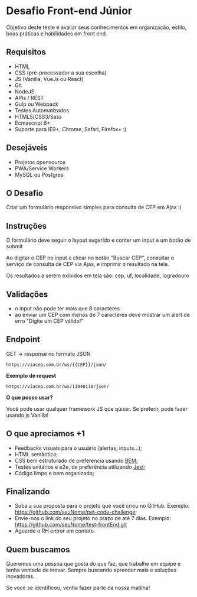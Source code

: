 # Desafio Front-end Júnior

Objetivo deste teste é avaliar seus conhecimentos em organização, estilo, boas práticas e habilidades em front end.

## Requisitos

- HTML
- CSS (pré-processador a sua escolha)
- JS (Vanilla, VueJs ou React)
- Git
- NodeJS
- APIs / REST
- Gulp ou Webpack
- Testes Automatizados
- HTML5/CSS3/Sass
- Ecmascript 6+
- Suporte para IE9+, Chrome, Safari, Firefox+ :)

## Desejáveis
- Projetos opensource
- PWA/Service Workers
- MySQL ou Postgres

## O Desafio

Criar um formulário responsivo simples para consulta de CEP em Ajax :)

## Instruções

O formulário deve seguir o layout sugerido e conter um input e um botão de submit

Ao digitar o CEP no input e clicar no botão "Buscar CEP", consultar o serviço de consulta de CEP via Ajax, e imprimir o resultado na tela.

Os resultados a serem exibidos em tela são: cep, uf, localidade, logradouro

## Validações

- o input não pode ter mais que 8 caracteres
- ao enviar um CEP com menos de 7 caracteres deve mostrar um alert de erro "Digite um CEP válido!"

## Endpoint

GET -> response no formato JSON

`https://viacep.com.br/ws/{{CEP}}/json/`

**Exemplo de request**

`https://viacep.com.br/ws/11040110/json/`

**O que posso usar?**

Você pode usar qualquer framework JS que quiser. Se preferir, pode fazer usando js Vanilla!

## O que apreciamos +1

- Feedbacks visuais para o usuário (alertas, inputs...);
- HTML semântico;
- CSS bem estruturado de preferencia usando [BEM](http://getbem.com/);
- Testes unitários e e2e, de preferência utilizando [Jest](https://jestjs.io/);
- Código limpo e bem organizado;

## Finalizando

- Suba a sua proposta para o projeto que você criou no GitHub. Exemplo: https://github.com/seuNome/pet-code-challenge;
- Envie-nos o link do seu projeto no prazo de até 7 dias. Exemplo: https://github.com/seuNome/test-frontEnd.git
- Aguarde o RH entrar em contato.

## Quem buscamos  

Queremos uma pessoa que gosta do que faz, que trabalhe em equipe e tenha vontade de inovar. Sempre buscando aprender mais e soluções inovadoras.

Se você se identificou, venha fazer parte da nossa matilha!
